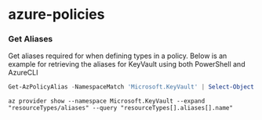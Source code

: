 # azure-policies

### Get Aliases
Get aliases required for when defining types in a policy. Below is an example for retrieving the aliases for KeyVault using both PowerShell and AzureCLI

```powershell
Get-AzPolicyAlias -NamespaceMatch 'Microsoft.KeyVault' | Select-Object -ExpandProperty Aliases
```
```AzureCLI
az provider show --namespace Microsoft.KeyVault --expand "resourceTypes/aliases" --query "resourceTypes[].aliases[].name"
```
